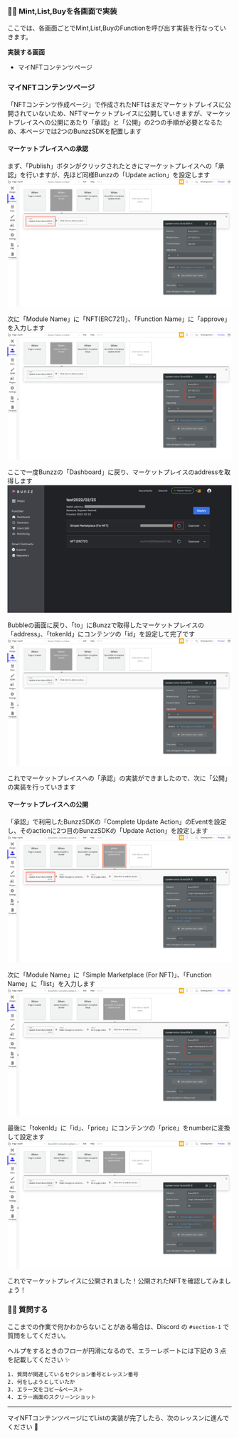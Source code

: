 ### 👩‍💻 **Mint,List,Buyを各画面で実装**

ここでは、各画面ごとでMint,List,BuyのFunctionを呼び出す実装を行なっていきます。

**実装する画面**

*   マイNFTコンテンツページ



### **マイNFTコンテンツページ**

「NFTコンテンツ作成ページ」で作成されたNFTはまだマーケットプレイスに公開されていないため、NFTマーケットプレイスに公開していきますが、マーケットプレイスへの公開にあたり「承認」と「公開」の2つの手順が必要となるため、本ページでは2つのBunzzSDKを配置します

#### **マーケットプレイスへの承認**

まず、「Publish」ボタンがクリックされたときにマーケットプレイスへの「承認」を行いますが、先ほど同様Bunzzの「Update action」を設定します
![](/public/images/99-NFT-MarketPlace/section-4/4_2_1.png)


次に「Module Name」に「NFT(ERC721)」、「Function Name」に「approve」を入力します
![](/public/images/99-NFT-MarketPlace/section-4/4_2_2.png)


ここで一度Bunzzの「Dashboard」に戻り、マーケットプレイスのaddressを取得します
![](/public/images/99-NFT-MarketPlace/section-4/4_2_3.png)


Bubbleの画面に戻り、「to」にBunzzで取得したマーケットプレイスの「address」、「tokenId」にコンテンツの「id」を設定して完了です
![](/public/images/99-NFT-MarketPlace/section-4/4_2_4.png)


これでマーケットプレイスへの「承認」の実装ができましたので、次に「公開」の実装を行っていきます

#### **マーケットプレイスへの公開**

「承認」で利用したBunzzSDKの「Complete Update Action」のEventを設定し、そのactionに2つ目のBunzzSDKの「Update Action」を設定します
![](/public/images/99-NFT-MarketPlace/section-4/4_2_5.png)


次に「Module Name」に「Simple Marketplace (For NFT)」、「Function Name」に「list」を入力します
![](/public/images/99-NFT-MarketPlace/section-4/4_2_6.png)


最後に「tokenId」に「id」、「price」にコンテンツの「price」をnumberに変換して設定ます
![](/public/images/99-NFT-MarketPlace/section-4/4_2_7.png)


これでマーケットプレイスに公開されました！公開されたNFTを確認してみましょう！


### 🙋‍♂️ 質問する

ここまでの作業で何かわからないことがある場合は、Discord の `#section-1` で質問をしてください。

ヘルプをするときのフローが円滑になるので、エラーレポートには下記の 3 点を記載してください ✨

    1. 質問が関連しているセクション番号とレッスン番号
    2. 何をしようとしていたか
    3. エラー文をコピー&ペースト
    4. エラー画面のスクリーンショット
    

* * *

マイNFTコンテンツページにてListの実装が完了したら、次のレッスンに進んでください 🎉
